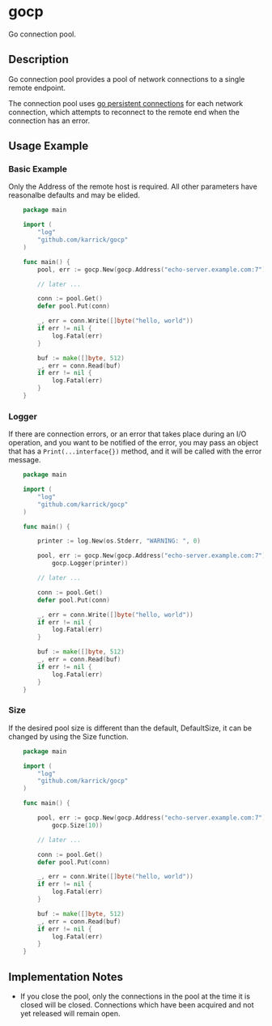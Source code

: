 # gocp

Go connection pool.

## Description

Go connection pool provides a pool of network connections to a single
remote endpoint.

The connection pool uses
[go persistent connections](http://github.com/karrick/goperconn) for
each network connection, which attempts to reconnect to the remote end
when the connection has an error.

## Usage Example

### Basic Example

Only the Address of the remote host is required. All other parameters
have reasonalbe defaults and may be elided.

```Go
    package main

    import (
        "log"
        "github.com/karrick/gocp"
    )

    func main() {
        pool, err := gocp.New(gocp.Address("echo-server.example.com:7"))

        // later ...

        conn := pool.Get()
        defer pool.Put(conn)

        _, err = conn.Write([]byte("hello, world"))
        if err != nil {
            log.Fatal(err)
        }

        buf := make([]byte, 512)
        _, err = conn.Read(buf)
        if err != nil {
            log.Fatal(err)
        }
    }
```

### Logger

If there are connection errors, or an error that takes place during an
I/O operation, and you want to be notified of the error, you may pass
an object that has a `Print(...interface{})` method, and it will be
called with the error message.

```Go
    package main

    import (
        "log"
        "github.com/karrick/gocp"
    )

    func main() {

        printer := log.New(os.Stderr, "WARNING: ", 0)

        pool, err := gocp.New(gocp.Address("echo-server.example.com:7"),
            gocp.Logger(printer))

        // later ...

        conn := pool.Get()
        defer pool.Put(conn)

        _, err = conn.Write([]byte("hello, world"))
        if err != nil {
            log.Fatal(err)
        }

        buf := make([]byte, 512)
        _, err = conn.Read(buf)
        if err != nil {
            log.Fatal(err)
        }
    }
```

### Size

If the desired pool size is different than the default, DefaultSize,
it can be changed by using the Size function.

```Go
    package main

    import (
        "log"
        "github.com/karrick/gocp"
    )

    func main() {

        pool, err := gocp.New(gocp.Address("echo-server.example.com:7"),
            gocp.Size(10))

        // later ...

        conn := pool.Get()
        defer pool.Put(conn)

        _, err = conn.Write([]byte("hello, world"))
        if err != nil {
            log.Fatal(err)
        }

        buf := make([]byte, 512)
        _, err = conn.Read(buf)
        if err != nil {
            log.Fatal(err)
        }
    }
```

## Implementation Notes

* If you close the pool, only the connections in the pool at the time
  it is closed will be closed. Connections which have been acquired
  and not yet released will remain open.

